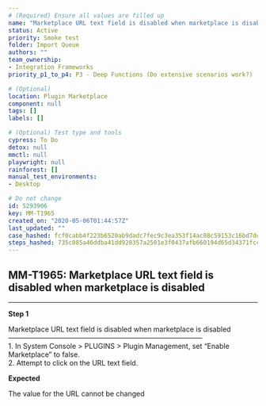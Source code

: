 ```yaml
---
# (Required) Ensure all values are filled up
name: "Marketplace URL text field is disabled when marketplace is disabled"
status: Active
priority: Smoke test
folder: Import Queue
authors: ""
team_ownership: 
- Integration Frameworks
priority_p1_to_p4: P3 - Deep Functions (Do extensive scenarios work?)

# (Optional)
location: Plugin Marketplace
component: null
tags: []
labels: []

# (Optional) Test type and tools
cypress: To Do
detox: null
mmctl: null
playwright: null
rainforest: []
manual_test_environments: 
- Desktop

# Do not change
id: 5293906
key: MM-T1965
created_on: "2020-05-06T01:44:57Z"
last_updated: ""
case_hashed: fcf0cabb4f223b6520ab9dadc7fec9c3ea353f14ac08c59153c16bd7de07e18bc29096b31f2aa17a8e5947de29ec3b77
steps_hashed: 735c085a46ddba41dd928357a2501e3f0437afb660194d65d34371fcc5aeec2c1f1cfa02d2788db28141a72200242f4b
---
```


<!-- (Auto-generated) Based on frontmatter's "key" and "name" -->

## MM-T1965: Marketplace URL text field is disabled when marketplace is disabled

---

**Step 1**

Marketplace URL text field is disabled when marketplace is disabled\
————————————————————————————\
1\. In System Console > PLUGINS > Plugin Management, set “Enable Marketplace” to false.\
2\. Attempt to click on the URL text field.

**Expected**

The value for the URL cannot be changed
